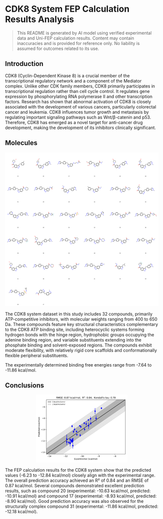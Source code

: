 # CDK8 System FEP Calculation Results Analysis

> This README is generated by AI model using verified experimental data and Uni-FEP calculation results. Content may contain inaccuracies and is provided for reference only. No liability is assumed for outcomes related to its use.

## Introduction

CDK8 (Cyclin-Dependent Kinase 8) is a crucial member of the transcriptional regulatory network and a component of the Mediator complex. Unlike other CDK family members, CDK8 primarily participates in transcriptional regulation rather than cell cycle control. It regulates gene expression by phosphorylating RNA polymerase II and other transcription factors. Research has shown that abnormal activation of CDK8 is closely associated with the development of various cancers, particularly colorectal cancer and leukemia. CDK8 influences tumor growth and metastasis by regulating important signaling pathways such as Wnt/β-catenin and p53. Therefore, CDK8 has emerged as a novel target for anti-cancer drug development, making the development of its inhibitors clinically significant.

## Molecules

![Molecular structures of representative compounds](mol_grid.png)

The CDK8 system dataset in this study includes 32 compounds, primarily ATP-competitive inhibitors, with molecular weights ranging from 400 to 650 Da. These compounds feature key structural characteristics complementary to the CDK8 ATP binding site, including heterocyclic systems forming hydrogen bonds with the hinge region, hydrophobic groups occupying the adenine binding region, and variable substituents extending into the phosphate binding and solvent-exposed regions. The compounds exhibit moderate flexibility, with relatively rigid core scaffolds and conformationally flexible peripheral substituents.

The experimentally determined binding free energies range from -7.64 to -11.86 kcal/mol.

## Conclusions

<p align="center"><img src="result_dG.png" width="300"></p>

The FEP calculation results for the CDK8 system show that the predicted values (-6.23 to -12.84 kcal/mol) closely align with the experimental range. The overall prediction accuracy achieved an R² of 0.84 and an RMSE of 0.87 kcal/mol. Several compounds demonstrated excellent prediction results, such as compound 20 (experimental: -10.63 kcal/mol, predicted: -10.91 kcal/mol) and compound 17 (experimental: -8.93 kcal/mol, predicted: -8.90 kcal/mol). Good prediction accuracy was also observed for the structurally complex compound 31 (experimental: -11.86 kcal/mol, predicted: -12.18 kcal/mol). 